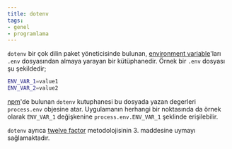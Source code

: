 ```yaml
---
title: dotenv
tags:
- genel
- programlama
---
```


`dotenv` bir çok dilin paket yöneticisinde bulunan, [environment variable](/environment-variable)'ları `.env` dosyasından almaya yarayan bir kütüphanedir. Örnek bir `.env` dosyası şu şekildedir;

```bash
ENV_VAR_1=value1
ENV_VAR_2=value2
```

[npm](/npm)'de bulunan `dotenv` kutuphanesi bu dosyada yazan degerleri `process.env` objesine atar. Uygulamanın herhangi bir noktasında da örnek olarak `ENV_VAR_1` değişkenine `process.env.ENV_VAR_1` şeklinde erişilebilir.

`dotenv` ayrıca [twelve factor](/twelve-factor) metodolojisinin 3. maddesine uymayı sağlamaktadır.
